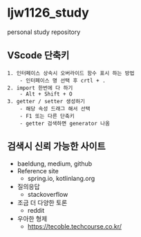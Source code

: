 # ljw1126_study
personal study repository

## VScode 단축키 
```
1. 인터페이스 상속시 오버라이드 함수 표시 하는 방법
    - 인터페이스 명 선택 후 crtl + . 
2. import 한번에 다 하기 
    - Alt + Shift + O
3. getter / setter 생성하기 
    - 해당 속성 드래그 해서 선택 
    - F1 또는 다른 단축키 
    - getter 검색하면 generator 나옴 
```

## 검색시 신뢰 가능한 사이트 
- baeldung, medium, github
- Reference site
  - spring.io, kotlinlang.org 
- 질의응답
  - stackoverflow 
- 조금 더 다양한 토론 
  - reddit 
- 우아한 형제 
  - https://tecoble.techcourse.co.kr/
